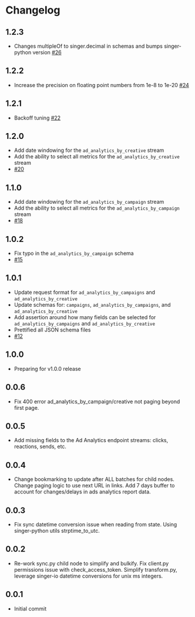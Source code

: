 # Changelog

## 1.2.3
  * Changes multipleOf to singer.decimal in schemas and bumps singer-python version
    [#26](https://github.com/singer-io/tap-linkedin-ads/pull/26)

## 1.2.2
  * Increase the precision on floating point numbers from 1e-8 to 1e-20
    [#24](https://github.com/singer-io/tap-linkedin-ads/pull/24)

## 1.2.1
  * Backoff tuning [#22](https://github.com/singer-io/tap-linkedin-ads/pull/22)

## 1.2.0
  * Add date windowing for the `ad_analytics_by_creative` stream
  * Add the ability to select all metrics for the
    `ad_analytics_by_creative` stream
  * [#20](https://github.com/singer-io/tap-linkedin-ads/pull/20)

## 1.1.0
  * Add date windowing for the `ad_analytics_by_campaign` stream
  * Add the ability to select all metrics for the
    `ad_analytics_by_campaign` stream
  * [#18](https://github.com/singer-io/tap-linkedin-ads/pull/18)

## 1.0.2
  * Fix typo in the `ad_analytics_by_campaign` schema
  * [#15](https://github.com/singer-io/tap-linkedin-ads/pull/15)

## 1.0.1
  * Update request format for `ad_analytics_by_campaigns` and `ad_analytics_by_creative`
  * Update schemas for: `campaigns`, `ad_analytics_by_campaigns`, and `ad_analytics_by_creative`
  * Add assertion around how many fields can be selected for `ad_analytics_by_campaigns` and `ad_analytics_by_creative`
  * Prettified all JSON schema files
  * [#12](https://github.com/singer-io/tap-linkedin-ads/pull/12)

## 1.0.0
  * Preparing for v1.0.0 release

## 0.0.6
  * Fix 400 error ad_analytics_by_campaign/creative not paging beyond first page.

## 0.0.5
  * Add missing fields to the Ad Analytics endpoint streams: clicks, reactions, sends, etc.

## 0.0.4
  * Change bookmarking to update after ALL batches for child nodes. Change paging logic to use next URL in links. Add 7 days buffer to account for changes/delays in ads analytics report data.

## 0.0.3
  * Fix sync datetime conversion issue when reading from state. Using singer-python utils strptime_to_utc.

## 0.0.2
  * Re-work sync.py child node to simplify and bulkify. Fix client.py permissions issue with check_access_token. Simplify transform.py, leverage singer-io datetime conversions for unix ms integers.

## 0.0.1
  * Initial commit
